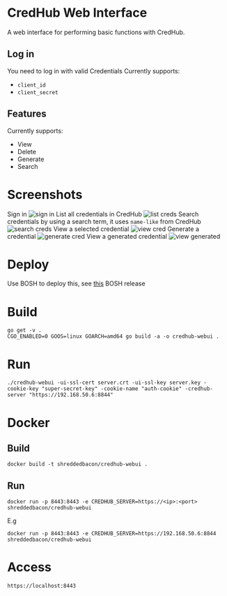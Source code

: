 # CredHub Web Interface

A web interface for performing basic functions with CredHub.

## Log in
You need to log in with valid Credentials
Currently supports:
* `client_id`
* `client_secret`

## Features
Currently supports:
* View
* Delete
* Generate
* Search

# Screenshots
Sign in
![sign in](https://github.com/shreddedbacon/credhub-webui/blob/master/screenshots/01-sign_in.png)
List all credentials in CredHub
![list creds](https://github.com/shreddedbacon/credhub-webui/blob/master/screenshots/02-list_creds.png)
Search credentials by using a search term, it uses `name-like` from CredHub
![search creds](https://github.com/shreddedbacon/credhub-webui/blob/master/screenshots/03-search-creds.png)
View a selected credential
![view cred](https://github.com/shreddedbacon/credhub-webui/blob/master/screenshots/04-view_cred.png)
Generate a credential
![generate cred](https://github.com/shreddedbacon/credhub-webui/blob/master/screenshots/05-generate_cred.png)
View a generated credential
![view generated](https://github.com/shreddedbacon/credhub-webui/blob/master/screenshots/06-view_generated.png)

# Deploy
Use BOSH to deploy this, see [this](https://github.com/shreddedbacon/credhub-webui-boshrelease) BOSH release

# Build
```
go get -v .
CGO_ENABLED=0 GOOS=linux GOARCH=amd64 go build -a -o credhub-webui .
```

# Run
```
./credhub-webui -ui-ssl-cert server.crt -ui-ssl-key server.key -cookie-key "super-secret-key" -cookie-name "auth-cookie" -credhub-server "https://192.168.50.6:8844"
```

# Docker
## Build
```
docker build -t shreddedbacon/credhub-webui .
```
## Run
```
docker run -p 8443:8443 -e CREDHUB_SERVER=https://<ip>:<port> shreddedbacon/credhub-webui
```
E.g
```
docker run -p 8443:8443 -e CREDHUB_SERVER=https://192.168.50.6:8844 shreddedbacon/credhub-webui
```

# Access

```
https://localhost:8443
```

